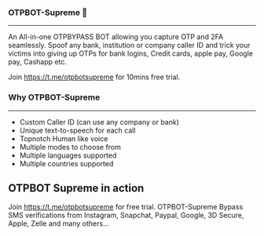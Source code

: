 ### OTPBOT-Supreme 👋
---

An All-in-one OTPBYPASS BOT allowing you capture OTP and 2FA seamlessly. Spoof any bank, institution or company caller ID and trick your victims into giving up OTPs for bank logins, Credit cards, apple pay, Google pay, Cashapp etc.

Join https://t.me/otpbotsupreme for 10mins free trial.

### Why OTPBOT-Supreme
---

- Custom Caller ID (can use any company or bank)
- Unique text-to-speech for each call
- Topnotch Human like voice
- Multiple modes to choose from
- Multiple languages supported
- Multiple countries supported

OTPBOT Supreme in action
---


Join https://t.me/otpbotsupreme for free trial. OTPBOT-Supreme Bypass SMS verifications from Instagram, Snapchat, Paypal, Google, 3D Secure, Apple, Zelle and many others...

<!--
**OTPBOT-Supreme/OTPBOT-Supreme** is a ✨ _special_ ✨ repository because its `README.md` (this file) appears on your GitHub profile.

Here are some ideas to get you started:

- 🔭 I’m currently working on ...
- 🌱 I’m currently learning ...
- 👯 I’m looking to collaborate on ...
- 🤔 I’m looking for help with ...
- 💬 Ask me about ...
- 📫 How to reach me: ...
- 😄 Pronouns: ...
- ⚡ Fun fact: ...
-->
